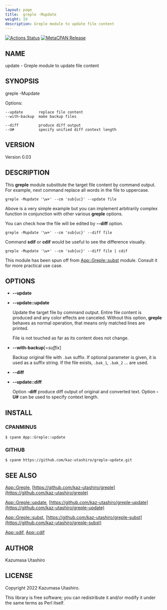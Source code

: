 ```yaml
---
layout: page
title:  greple -Mupdate
weight: 19
description: Greple module to update file content
---
```


[![Actions Status](https://github.com/kaz-utashiro/greple-update/workflows/test/badge.svg)](https://github.com/kaz-utashiro/greple-update/actions) [![MetaCPAN Release](https://badge.fury.io/pl/App-Greple-update.svg)](https://metacpan.org/release/App-Greple-update)
## NAME

update - Greple module to update file content

## SYNOPSIS

greple -Mupdate

Options:

    --update       replace file content
    --with-backup  make backup files

    --diff         produce diff output
    --U#           specify unified diff context length

## VERSION

Version 0.03

## DESCRIPTION

This **greple** module substitute the target file content by command
output.  For example, next command replace all words in the file to
uppercase.

    greple -Mupdate '\w+' --cm 'sub{uc}' --update file

Above is a very simple example but you can implement arbitrarily
complex function in conjunction with other various **greple** options.

You can check how the file will be edited by **--diff** option.

    greple -Mupdate '\w+' --cm 'sub{uc}' --diff file

Command **sdif** or **cdif** would be useful to see the difference
visually.

    greple -Mupdate '\w+' --cm 'sub{uc}' --diff file | cdif

This module has been spun off from [App::Greple::subst](https://metacpan.org/pod/App%3A%3AGreple%3A%3Asubst) module.
Consult it for more practical use case.

## OPTIONS

- **--update**
- **--update::update**

    Update the target file by command output.  Entire file content is
    produced and any color effects are canceled.  Without this option,
    **greple** behaves as normal operation, that means only matched lines
    are printed.

    File is not touched as far as its content does not change.

- **--with-backup**\[=_suffix_\]

    Backup original file with `.bak` suffix.  If optional parameter is
    given, it is used as a suffix string.  If the file exists, `.bak_1`,
    `.bak_2` ... are used.

- **--diff**
- **--update::diff**

    Option **-diff** produce diff output of original and converted text.
    Option **-U#** can be used to specify context length.

## INSTALL

### CPANMINUS

    $ cpanm App::Greple::update

### GITHUB

    $ cpanm https://github.com/kaz-utashiro/greple-update.git

## SEE ALSO

[App::Greple](https://metacpan.org/pod/App%3A%3AGreple), [https://github.com/kaz-utashiro/greple](https://github.com/kaz-utashiro/greple)

[App::Greple::update](https://metacpan.org/pod/App%3A%3AGreple%3A%3Aupdate), [https://github.com/kaz-utashiro/greple-update](https://github.com/kaz-utashiro/greple-update)

[App::Greple::subst](https://metacpan.org/pod/App%3A%3AGreple%3A%3Asubst), [https://github.com/kaz-utashiro/greple-subst](https://github.com/kaz-utashiro/greple-subst)

[App::sdif](https://metacpan.org/pod/App%3A%3Asdif), [App::cdif](https://metacpan.org/pod/App%3A%3Acdif)

## AUTHOR

Kazumasa Utashiro

## LICENSE

Copyright 2022 Kazumasa Utashiro.

This library is free software; you can redistribute it and/or modify
it under the same terms as Perl itself.
